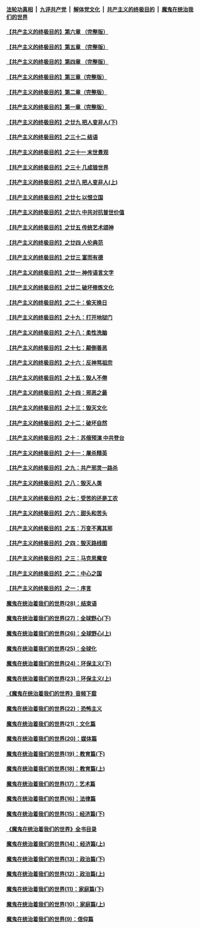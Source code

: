 ####  [法轮功真相](../../../../basic/blob/master/README.md?t=10231039) &nbsp;|&nbsp; [九评共产党](../../../../9ping.md/blob/master/README.md?t=10231039) &nbsp;|&nbsp; [解体党文化](../../../../jtdwh.md/blob/master/README.md?t=10231039)  &nbsp;|&nbsp; [共产主义的终极目的](../../../../gczydzjmd.md/blob/master/README.md?t=10231039) &nbsp;|&nbsp; [魔鬼在统治我们的世界](../../../../mgztzwmdsj.md/blob/master/README.md?t=10231039) 

#### [【共产主义的终极目的】第六章 （完整版）](../pages/nsc422/n11428913.md?t=10231039) 

#### [【共产主义的终极目的】第五章 （完整版）](../pages/nsc422/n11428912.md?t=10231039) 

#### [【共产主义的终极目的】第四章 （完整版）](../pages/nsc422/n11428907.md?t=10231039) 

#### [【共产主义的终极目的】第三章（完整版）](../pages/nsc422/n11428848.md?t=10231039) 

#### [【共产主义的终极目的】第二章（完整版）](../pages/nsc422/n11428831.md?t=10231039) 

#### [【共产主义的终极目的】第一章（完整版）](../pages/nsc422/n11417651.md?t=10231039) 

#### [【共产主义的终极目的】之廿九 把人变非人(下)](../pages/nsc422/n11344140.md?t=10231039) 

#### [【共产主义的终极目的】之三十二 结语](../pages/nsc422/n11360535.md?t=10231039) 

#### [【共产主义的终极目的】之三十一 末世景观](../pages/nsc422/n11351129.md?t=10231039) 

#### [【共产主义的终极目的】之三十 几成狼世界](../pages/nsc422/n11348280.md?t=10231039) 

#### [【共产主义的终极目的】之廿八 把人变非人(上)](../pages/nsc422/n11340492.md?t=10231039) 

#### [【共产主义的终极目的】之廿七 以恨立国](../pages/nsc422/n11336944.md?t=10231039) 

#### [【共产主义的终极目的】之廿六 中共对抗普世价值](../pages/nsc422/n11324785.md?t=10231039) 

#### [【共产主义的终极目的】之廿五 传统艺术颂神](../pages/nsc422/n11296396.md?t=10231039) 

#### [【共产主义的终极目的】之廿四 人伦典范](../pages/nsc422/n11296397.md?t=10231039) 

#### [【共产主义的终极目的】之廿三 富而有德](../pages/nsc422/n11283598.md?t=10231039) 

#### [【共产主义的终极目的】之廿一 神传语言文字](../pages/nsc422/n11263265.md?t=10231039) 

#### [【共产主义的终极目的】之廿二 破坏修炼文化](../pages/nsc422/n11245728.md?t=10231039) 

#### [【共产主义的终极目的】之二十：偷天换日](../pages/nsc422/n11238846.md?t=10231039) 

#### [【共产主义的终极目的】之十九：打开地狱门](../pages/nsc422/n11206376.md?t=10231039) 

#### [【共产主义的终极目的】之十八：柔性洗脑](../pages/nsc422/n11199994.md?t=10231039) 

#### [【共产主义的终极目的】之十七：颠倒善恶](../pages/nsc422/n11179782.md?t=10231039) 

#### [【共产主义的终极目的】之十六：反神骂祖宗](../pages/nsc422/n11166798.md?t=10231039) 

#### [【共产主义的终极目的】之十五：毁人不倦](../pages/nsc422/n11166792.md?t=10231039) 

#### [【共产主义的终极目的】之十四：邪恶之最](../pages/nsc422/n11150249.md?t=10231039) 

#### [【共产主义的终极目的】之十三：毁灭文化](../pages/nsc422/n11135227.md?t=10231039) 

#### [【共产主义的终极目的】之十二：破坏自然](../pages/nsc422/n11135214.md?t=10231039) 

#### [【共产主义的终极目的】之十：苏俄预演 中共登台](../pages/nsc422/n11118424.md?t=10231039) 

#### [【共产主义的终极目的】之十一：屠杀精英](../pages/nsc422/n11118442.md?t=10231039) 

#### [【共产主义的终极目的】之九：共产邪灵一路杀](../pages/nsc422/n11114139.md?t=10231039) 

#### [【共产主义的终极目的】之八：毁灭人类](../pages/nsc422/n11108503.md?t=10231039) 

#### [【共产主义的终极目的】之七：受苦的还是工农](../pages/nsc422/n11101809.md?t=10231039) 

#### [【共产主义的终极目的】之六：甜头和苦头](../pages/nsc422/n11096971.md?t=10231039) 

#### [【共产主义的终极目的】之五：万变不离其邪](../pages/nsc422/n11091285.md?t=10231039) 

#### [【共产主义的终极目的】之四：毁灭路线图](../pages/nsc422/n11086284.md?t=10231039) 

#### [【共产主义的终极目的】之三：马克思魔变](../pages/nsc422/n11061941.md?t=10231039) 

#### [【共产主义的终极目的】之二：中心之国](../pages/nsc422/n11047728.md?t=10231039) 

#### [【共产主义的终极目的】之一：序言](../pages/nsc422/n11086077.md?t=10231039) 

#### [魔鬼在统治着我们的世界(28)：结束语](../pages/nsc422/n10936246.md?t=10231039) 

#### [魔鬼在统治着我们的世界(27)：全球野心(下)](../pages/nsc422/n10928319.md?t=10231039) 

#### [魔鬼在统治着我们的世界(26)：全球野心(上)](../pages/nsc422/n10900318.md?t=10231039) 

#### [魔鬼在统治着我们的世界(25)：全球化](../pages/nsc422/n10788205.md?t=10231039) 

#### [魔鬼在统治着我们的世界(24)：环保主义(下)](../pages/nsc422/n10695307.md?t=10231039) 

#### [魔鬼在统治着我们的世界(23)：环保主义(上)](../pages/nsc422/n10688613.md?t=10231039) 

#### [《魔鬼在统治着我们的世界》音频下载](../pages/nsc422/n10635553.md?t=10231039) 

#### [魔鬼在统治着我们的世界(22)：恐怖主义](../pages/nsc422/n10614727.md?t=10231039) 

#### [魔鬼在统治着我们的世界(21)：文化篇](../pages/nsc422/n10597706.md?t=10231039) 

#### [魔鬼在统治着我们的世界(20)：媒体篇](../pages/nsc422/n10586579.md?t=10231039) 

#### [魔鬼在统治着我们的世界(19)：教育篇(下)](../pages/nsc422/n10564808.md?t=10231039) 

#### [魔鬼在统治着我们的世界(18)：教育篇(上)](../pages/nsc422/n10526970.md?t=10231039) 

#### [魔鬼在统治着我们的世界(17)：艺术篇](../pages/nsc422/n10499093.md?t=10231039) 

#### [魔鬼在统治着我们的世界(16)：法律篇](../pages/nsc422/n10485969.md?t=10231039) 

#### [魔鬼在统治着我们的世界(15)：经济篇(下)](../pages/nsc422/n10469975.md?t=10231039) 

#### [《魔鬼在统治着我们的世界》全书目录](../pages/nsc422/n10464261.md?t=10231039) 

#### [魔鬼在统治着我们的世界(14)：经济篇(上)](../pages/nsc422/n10457370.md?t=10231039) 

#### [魔鬼在统治着我们的世界(13)：政治篇(下)](../pages/nsc422/n10448270.md?t=10231039) 

#### [魔鬼在统治着我们的世界(12)：政治篇(上)](../pages/nsc422/n10444576.md?t=10231039) 

#### [魔鬼在统治着我们的世界(11)：家庭篇(下)](../pages/nsc422/n10440961.md?t=10231039) 

#### [魔鬼在统治着我们的世界(10)：家庭篇(上)](../pages/nsc422/n10435448.md?t=10231039) 

#### [魔鬼在统治着我们的世界(9)：信仰篇](../pages/nsc422/n10432159.md?t=10231039) 

